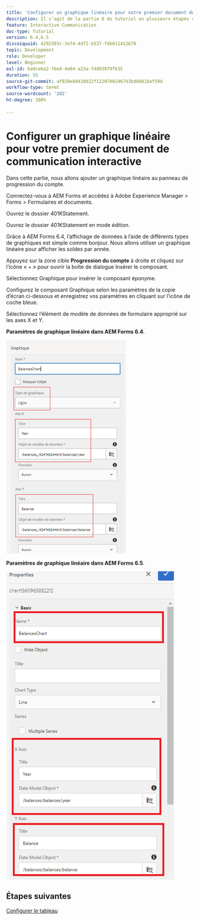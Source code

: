 ```yaml
---
title: 'Configurer un graphique linéaire pour votre premier document de communication interactive : partie 8'
description: Il s’agit de la partie 8 du tutoriel en plusieurs étapes consacré à la création de votre premier document de communication interactive. Dans cette partie, nous allons ajouter un graphique linéaire au panneau de progression du compte.
feature: Interactive Communication
doc-type: Tutorial
version: 6.4,6.5
discoiquuid: 4292303c-3ef4-4df2-b537-fdb011412670
topic: Development
role: Developer
level: Beginner
exl-id: ba9ce6a2-f6e8-4e84-a23a-f4803879f635
duration: 55
source-git-commit: af928e60410022f12207082467d3bd9b818af59d
workflow-type: tm+mt
source-wordcount: '202'
ht-degree: 100%

---
```


# Configurer un graphique linéaire pour votre premier document de communication interactive

Dans cette partie, nous allons ajouter un graphique linéaire au panneau de progression du compte.

Connectez-vous à AEM Forms et accédez à Adobe Experience Manager > Forms > Formulaires et documents.

Ouvrez le dossier 401KStatement.

Ouvrez le dossier 401KStatement en mode édition.

Grâce à AEM Forms 6.4, l’affichage de données à l’aide de différents types de graphiques est simple comme bonjour. Nous allons utiliser un graphique linéaire pour afficher les soldes par année.

Appuyez sur la zone cible **Progression du compte** à droite et cliquez sur l’icône « + » pour ouvrir la boîte de dialogue Insérer le composant.

Sélectionnez Graphique pour insérer le composant éponyme.

Configurez le composant Graphique selon les paramètres de la copie d’écran ci-dessous et enregistrez vos paramètres en cliquant sur l’icône de coche bleue.

Sélectionnez l’élément de modèle de données de formulaire approprié sur les axes X et Y.

**Paramètres de graphique linéaire dans AEM Forms 6.4**.

![linechart64](assets/linechart.png)

**Paramètres de graphique linéaire dans AEM Forms 6.5**.

![linechart64](assets/linechart65.PNG)

## Étapes suivantes

[Configurer le tableau](./partnine.md)
